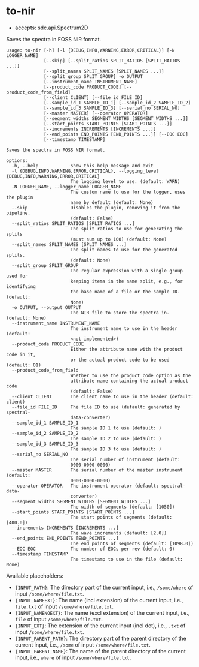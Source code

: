 # to-nir

* accepts: sdc.api.Spectrum2D

Saves the spectra in FOSS NIR format.

```
usage: to-nir [-h] [-l {DEBUG,INFO,WARNING,ERROR,CRITICAL}] [-N LOGGER_NAME]
              [--skip] [--split_ratios SPLIT_RATIOS [SPLIT_RATIOS ...]]
              [--split_names SPLIT_NAMES [SPLIT_NAMES ...]]
              [--split_group SPLIT_GROUP] -o OUTPUT
              [--instrument_name INSTRUMENT_NAME]
              [--product_code PRODUCT_CODE] [--product_code_from_field]
              [--client CLIENT] [--file_id FILE_ID]
              [--sample_id_1 SAMPLE_ID_1] [--sample_id_2 SAMPLE_ID_2]
              [--sample_id_3 SAMPLE_ID_3] [--serial_no SERIAL_NO]
              [--master MASTER] [--operator OPERATOR]
              [--segment_widths SEGMENT_WIDTHS [SEGMENT_WIDTHS ...]]
              [--start_points START_POINTS [START_POINTS ...]]
              [--increments INCREMENTS [INCREMENTS ...]]
              [--end_points END_POINTS [END_POINTS ...]] [--EOC EOC]
              [--timestamp TIMESTAMP]

Saves the spectra in FOSS NIR format.

options:
  -h, --help            show this help message and exit
  -l {DEBUG,INFO,WARNING,ERROR,CRITICAL}, --logging_level {DEBUG,INFO,WARNING,ERROR,CRITICAL}
                        The logging level to use. (default: WARN)
  -N LOGGER_NAME, --logger_name LOGGER_NAME
                        The custom name to use for the logger, uses the plugin
                        name by default (default: None)
  --skip                Disables the plugin, removing it from the pipeline.
                        (default: False)
  --split_ratios SPLIT_RATIOS [SPLIT_RATIOS ...]
                        The split ratios to use for generating the splits
                        (must sum up to 100) (default: None)
  --split_names SPLIT_NAMES [SPLIT_NAMES ...]
                        The split names to use for the generated splits.
                        (default: None)
  --split_group SPLIT_GROUP
                        The regular expression with a single group used for
                        keeping items in the same split, e.g., for identifying
                        the base name of a file or the sample ID. (default:
                        None)
  -o OUTPUT, --output OUTPUT
                        The NIR file to store the spectra in. (default: None)
  --instrument_name INSTRUMENT_NAME
                        The instrument name to use in the header (default:
                        <not implemented>)
  --product_code PRODUCT_CODE
                        Either the attribute name with the product code in it,
                        or the actual product code to be used (default: 01)
  --product_code_from_field
                        Whether to use the product code option as the
                        attribute name containing the actual product code
                        (default: False)
  --client CLIENT       The client name to use in the header (default: client)
  --file_id FILE_ID     The file ID to use (default: generated by spectral-
                        data-converter)
  --sample_id_1 SAMPLE_ID_1
                        The sample ID 1 to use (default: )
  --sample_id_2 SAMPLE_ID_2
                        The sample ID 2 to use (default: )
  --sample_id_3 SAMPLE_ID_3
                        The sample ID 3 to use (default: )
  --serial_no SERIAL_NO
                        The serial number of instrument (default:
                        0000-0000-0000)
  --master MASTER       The serial number of the master instrument (default:
                        0000-0000-0000)
  --operator OPERATOR   The instrument operator (default: spectral-data-
                        converter)
  --segment_widths SEGMENT_WIDTHS [SEGMENT_WIDTHS ...]
                        The width of segments (default: [1050])
  --start_points START_POINTS [START_POINTS ...]
                        The start points of segments (default: [400.0])
  --increments INCREMENTS [INCREMENTS ...]
                        The wave increments (default: [2.0])
  --end_points END_POINTS [END_POINTS ...]
                        The end points of segments (default: [1098.0])
  --EOC EOC             The number of EOCs per rev (default: 0)
  --timestamp TIMESTAMP
                        The timestamp to use in the file (default: None)
```

Available placeholders:

* `{INPUT_PATH}`: The directory part of the current input, i.e., `/some/where` of input `/some/where/file.txt`.
* `{INPUT_NAMEEXT}`: The name (incl extension) of the current input, i.e., `file.txt` of input `/some/where/file.txt`.
* `{INPUT_NAMENOEXT}`: The name (excl extension) of the current input, i.e., `file` of input `/some/where/file.txt`.
* `{INPUT_EXT}`: The extension of the current input (incl dot), i.e., `.txt` of input `/some/where/file.txt`.
* `{INPUT_PARENT_PATH}`: The directory part of the parent directory of the current input, i.e., `/some` of input `/some/where/file.txt`.
* `{INPUT_PARENT_NAME}`: The name of the parent directory of the current input, i.e., `where` of input `/some/where/file.txt`.
